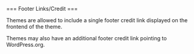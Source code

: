 === Footer Links/Credit ===

Themes are allowed to include a single footer credit link displayed on the frontend of the theme.

Themes may also have an additional footer credit link pointing to WordPress.org.
